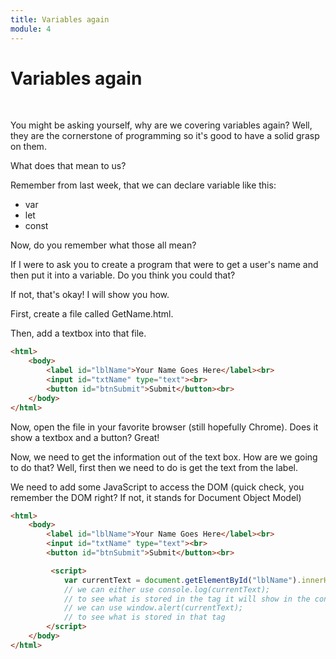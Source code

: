 ```yaml
---
title: Variables again
module: 4
---
```


# Variables again <br />


<br />

You might be asking yourself, why are we covering variables again?  Well, they are the cornerstone of programming so it's good to have a solid grasp on them.

What does that mean to us?

Remember from last week, that we can declare variable like this:

- var
- let
- const

Now, do you remember what those all mean?

If I were to ask you to create a program that were to get a user's name and then put it into a variable.  Do you think you could that? 

If not, that's okay!  I will show you how.

First, create a file called GetName.html.

Then, add a textbox into that file.

```html
<html>
    <body>
        <label id="lblName">Your Name Goes Here</label><br>
        <input id="txtName" type="text"><br>
        <button id="btnSubmit">Submit</button><br>
    </body>
</html>
```

Now, open the file in your favorite browser (still hopefully Chrome).  Does it show a textbox and a button? Great!

Now, we need to get the information out of the text box.  How are we going to do that?  Well, first then we need to do is get the text from the label.

We need to add some JavaScript to access the DOM (quick check, you remember the DOM right?  If not, it stands for Document Object Model)

```html
<html>
    <body>
        <label id="lblName">Your Name Goes Here</label><br>
        <input id="txtName" type="text"><br>
        <button id="btnSubmit">Submit</button><br>

         <script>
            var currentText = document.getElementById("lblName").innerHTML;
            // we can either use console.log(currentText); 
            // to see what is stored in the tag it will show in the console
            // we can use window.alert(currentText); 
            // to see what is stored in that tag
        </script>
    </body>
</html>
```

